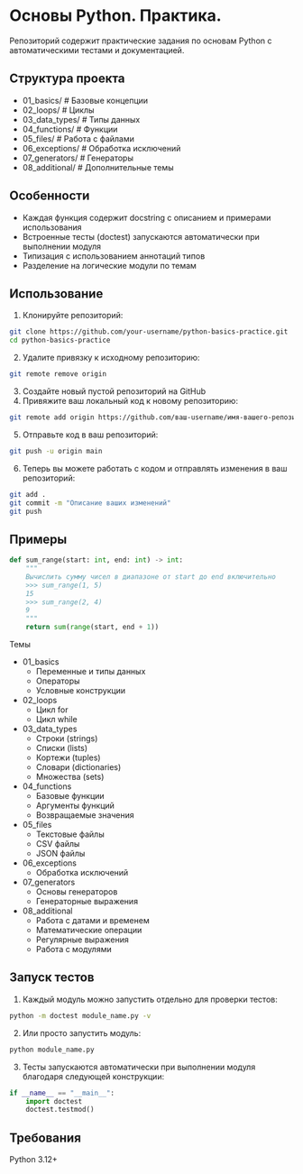 # Основы Python. Практика.

Репозиторий содержит практические задания по основам Python с автоматическими тестами и документацией.

## Структура проекта
- 01_basics/ # Базовые концепции
- 02_loops/ # Циклы
- 03_data_types/ # Типы данных
- 04_functions/ # Функции
- 05_files/ # Работа с файлами
- 06_exceptions/ # Обработка исключений
- 07_generators/ # Генераторы
- 08_additional/ # Дополнительные темы

## Особенности
- Каждая функция содержит docstring с описанием и примерами использования
- Встроенные тесты (doctest) запускаются автоматически при выполнении модуля
- Типизация с использованием аннотаций типов
- Разделение на логические модули по темам

## Использование
1. Клонируйте репозиторий:
```bash
git clone https://github.com/your-username/python-basics-practice.git
cd python-basics-practice
```
2. Удалите привязку к исходному репозиторию:
```bash
git remote remove origin
```
3. Создайте новый пустой репозиторий на GitHub
4. Привяжите ваш локальный код к новому репозиторию:
```bash
git remote add origin https://github.com/ваш-username/имя-вашего-репозитория.git
```
5. Отправьте код в ваш репозиторий:
```bash
git push -u origin main
```
6. Теперь вы можете работать с кодом и отправлять изменения в ваш репозиторий:
```bash
git add .
git commit -m "Описание ваших изменений"
git push
```

## Примеры

```python
def sum_range(start: int, end: int) -> int:
    """
    Вычислить сумму чисел в диапазоне от start до end включительно
    >>> sum_range(1, 5)
    15
    >>> sum_range(2, 4)
    9
    """
    return sum(range(start, end + 1))
```
Темы
- 01_basics
  - Переменные и типы данных
  - Операторы
  - Условные конструкции
- 02_loops
  - Цикл for
  - Цикл while
- 03_data_types
  - Строки (strings)
  - Списки (lists)
  - Кортежи (tuples)
  - Словари (dictionaries)
  - Множества (sets)
- 04_functions
  - Базовые функции
  - Аргументы функций
  - Возвращаемые значения
- 05_files
  - Текстовые файлы
  - CSV файлы
  - JSON файлы
- 06_exceptions
  - Обработка исключений
- 07_generators
  - Основы генераторов
  - Генераторные выражения
- 08_additional
  - Работа с датами и временем
  - Математические операции
  - Регулярные выражения
  - Работа с модулями 

## Запуск тестов
1. Каждый модуль можно запустить отдельно для проверки тестов:
```bash
python -m doctest module_name.py -v
```

2. Или просто запустить модуль:
```bash
python module_name.py
```

3. Тесты запускаются автоматически при выполнении модуля благодаря следующей конструкции:
```python
if __name__ == "__main__":
    import doctest
    doctest.testmod()
```
## Требования
Python 3.12+